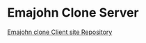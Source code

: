 # Emajohn Clone Server
[Emajohn clone Client site Repository](https://github.com/Rasel5267/creative-agency-client 'client')
